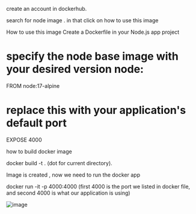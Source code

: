 create an account in dockerhub.

search for node image . in that click on how to use this image 

How to use this image
Create a Dockerfile in your Node.js app project

# specify the node base image with your desired version node:<version>
FROM node:17-alpine
# replace this with your application's default port
EXPOSE 4000


how to build docker image

docker build -t <name of image>  .   (dot for current directory).

Image is created , now we need to run the docker app

docker run -it -p 4000:4000  <image-name>  (first 4000 is the port we listed in docker file, and second 4000 is what our application is using) 

  ![image](https://user-images.githubusercontent.com/64247526/148107058-8562d40e-00ce-477a-8f47-a8b0144d7d44.png)
